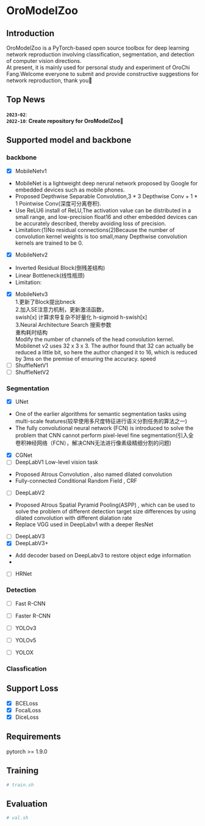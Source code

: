 # OroModelZoo

## Introduction
  OroModelZoo is a PyTorch-based open source toolbox for deep learning network reproduction involving classification, segmentation, and detection of computer vision directions.  
  At present, it is mainly used for personal study and experiment of OroChi Fang.Welcome everyone to submit and provide constructive suggestions for network reproduction, thank you🤞
## Top News
**`2023-02`**:  
**`2022-10`**: **Create repository for OroModelZoo🎂**

## Supported model and backbone
### backbone
- [x] MobileNetv1
+ MobileNet is a lightweight deep nerural network proposed by Google for embedded devices such as mobile phones. 
+ Proposed Depthwise Separable Convolution,3 * 3 Depthwise Conv + 1 * 1 Pointwise Conv(深度可分离卷积).  
+ Use ReLU6 install of ReLU,The activation value can be distributed in a small range, and low-precision float16 and other embedded devices can be accurately described, thereby avoiding loss of precision.
+ Limitation:(1)No residual connections(2)Because the number of convolution kernel weights is too small,many Depthwise convolution kernels are trained to be 0.
- [x] MobileNetv2
+ Inverted Residual Block(倒残差结构)
+ Linear Bottleneck(线性瓶颈)
+ Limitation: 
- [x] MobileNetv3  
    1.更新了Block提出bneck  
    2.加入SE注意力机制，更新激活函数，  
    swish[x] 计算求导复杂不好量化
    h-sigmoid 
    h-swish[x]  
    3.Neural Architecture Search 搜索参数  
    重构耗时结构  
    Modify the number of channels of the head convolution kernel. Mobilenet v2 uses 32 x 3 x 3. The author found that 32 can actually be reduced a little bit, so here the author changed it to 16, which is reduced by 3ms on the premise of ensuring the accuracy. speed
- [ ] ShuffleNetV1
- [ ] ShuffleNetV2
### Segmentation
- [x] UNet
+ One of the earlier algorithms for semantic segmentation tasks using multi-scale features(较早使用多尺度特征进行语义分割任务的算法之一)
+ The fully convolutional neural network (FCN) is introduced to solve the problem that CNN cannot perform pixel-level fine segmentation(引入全卷积神经网络（FCN），解决CNN无法进行像素级精细分割的问题)
- [x] CGNet
- [ ] DeepLabV1
  Low-level vision task
+ Proposed Atrous Convolution , also named dilated convolution
+ Fully-connected Conditional Random Field , CRF

- [ ] DeepLabV2
+ Proposed Atrous Spatial Pyramid Pooling(ASPP) , which can be used to solve the problem of different detection target size differences by using dilated convolution with different dialation rate
+ Replace VGG used in DeepLabv1 with a deeper ResNet
- [ ] DeepLabV3
- [x] DeepLabV3+
+ Add decoder based on DeepLabv3 to restore object edge information
+ 
- [ ] HRNet 
### Detection
- [ ] Fast R-CNN
- [ ] Faster R-CNN
- [ ] YOLOv3
- [ ] YOLOv5
- [ ] YOLOX


### Classfication

## Support Loss
- [x] BCELoss
- [x] FocalLoss
- [x] DiceLoss

## Requirements
pytorch >= 1.9.0

## Training
```python
# train.sh
```

## Evaluation
```python
# val.sh
```
